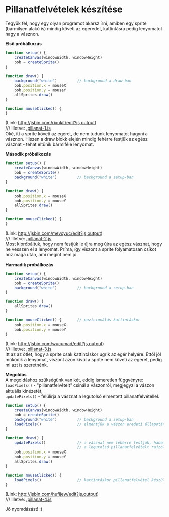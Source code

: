 # Pillanatfelvételek készítése

Tegyük fel, hogy egy olyan programot akarsz írni, amiben egy sprite (bármilyen alakú is) mindig követi az egeredet, kattintásra pedig lenyomatot hagy a vásznon.  

__Első próbálkozás__  
```JavaScript
function setup() {
    createCanvas(windowWidth, windowHeight)
    bob = createSprite()
}

function draw() {
    background("white")         // background a draw-ban
    bob.position.x = mouseX
    bob.position.y = mouseY
    allSprites.draw()
}

function mouseClicked() {
}
``` 
(Link: http://jsbin.com/rixukit/edit?js,output)  
/// Illetve: [.pillanat-1.js](.pillanat-1.js)  
Oké, itt a sprite követi az egeret, de nem tudunk lenyomatot hagyni a vásznon. Hiszen a draw blokk elején mindig fehérre festjük az egész vásznat - tehát eltűnik bármiféle lenyomat.    

__Második próbálkozás__  
```JavaScript
function setup() {
    createCanvas(windowWidth, windowHeight)
    bob = createSprite()
    background("white")         // background a setup-ban
}

function draw() {
    bob.position.x = mouseX
    bob.position.y = mouseY
    allSprites.draw()
}

function mouseClicked() {
}
``` 
(Link: http://jsbin.com/mevoyuc/edit?js,output)  
/// Illetve: [.pillanat-2.js](.pillanat-2.js)  
Most kipróbáltuk, hogy nem festjük le újra meg újra az egész vásznat, hogy ne vesszen el a lenyomat. Príma, így viszont a sprite folyamatosan csíkot húz maga után, ami megint nem jó.  

__Harmadik próbálkozás__  
```JavaScript
function setup() {
    createCanvas(windowWidth, windowHeight)
    bob = createSprite()
    background("white")         // background a setup-ban
}

function draw() {
    allSprites.draw()
}

function mouseClicked() {       // pozícionálás kattintáskor
    bob.position.x = mouseX
    bob.position.y = mouseY
}
``` 
(Link: http://jsbin.com/wucumad/edit?js,output)  
/// Illetve: [.pillanat-3.js](.pillanat-3.js)  
Itt az az ötlet, hogy a sprite csak kattintáskor ugrik az egér helyére. Ettől jól működik a lenyomat, viszont azon kívül a sprite nem követi az egeret, pedig mi azt is szeretnénk.  

__Megoldás__  
A megoldáshoz szükségünk van két, eddig ismeretlen függvényre:  
`loadPixels()` - "pillanatfelvételt" csinál a vászonról, megjegyzi a vászon aktuális kinézetét,  
`updatePixels()` - felülírja a vásznat a legutolsó elmentett pillanatfelvétellel.  

```JavaScript
function setup() {
    createCanvas(windowWidth, windowHeight)
    bob = createSprite()
    background("white")         // background a setup-ban
    loadPixels()                // elmentjük a vászon eredeti állapotát
}

function draw() {
    updatePixels()              // a vásznat nem fehérre festjük, hanem
                                // a legutolsó pillanatfelvételt rajzoljuk rá
    bob.position.x = mouseX
    bob.position.y = mouseY
    allSprites.draw()
}

function mouseClicked() {
    loadPixels()                // kattintáskor pillanatfelvétel készül a vászonról
}
```
(Link: http://jsbin.com/hufijew/edit?js,output)  
/// Illetve: [.pillanat-4.js](.pillanat-4.js)  

Jó nyomdázást! :)  
